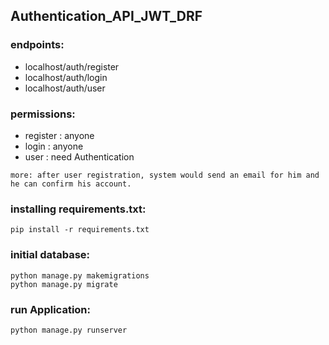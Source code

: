 ## Authentication_API_JWT_DRF

<h3>endpoints:</h3>
<ul> 
  <li>localhost/auth/register</li> 
  <li>localhost/auth/login</li>
  <li>localhost/auth/user</li>
</ul>

<h3>permissions:</h3>
<ul> 
  <li>register : anyone</li> 
  <li>login : anyone</li>
  <li>user : need Authentication</li>
</ul>

`
more:
after user registration, system would send an email for him and he can confirm his account.
`

### installing requirements.txt:

```
pip install -r requirements.txt
```

### initial database:
```
python manage.py makemigrations
python manage.py migrate
```

### run Application:

```
python manage.py runserver
```
